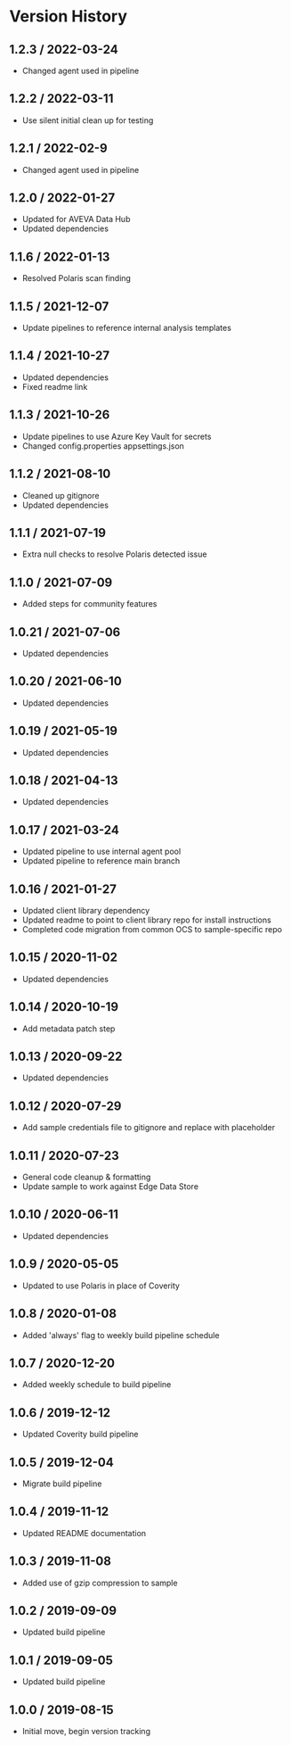# Version History

## 1.2.3 / 2022-03-24

- Changed agent used in pipeline

## 1.2.2 / 2022-03-11

- Use silent initial clean up for testing

## 1.2.1 / 2022-02-9

- Changed agent used in pipeline

## 1.2.0 / 2022-01-27

- Updated for AVEVA Data Hub
- Updated dependencies

## 1.1.6 / 2022-01-13

- Resolved Polaris scan finding

## 1.1.5 / 2021-12-07

- Update pipelines to reference internal analysis templates

## 1.1.4 / 2021-10-27

- Updated dependencies
- Fixed readme link

## 1.1.3 / 2021-10-26

- Update pipelines to use Azure Key Vault for secrets
- Changed config.properties appsettings.json

## 1.1.2 / 2021-08-10

- Cleaned up gitignore
- Updated dependencies

## 1.1.1 / 2021-07-19

- Extra null checks to resolve Polaris detected issue

## 1.1.0 / 2021-07-09

- Added steps for community features

## 1.0.21 / 2021-07-06

- Updated dependencies

## 1.0.20 / 2021-06-10

- Updated dependencies

## 1.0.19 / 2021-05-19

- Updated dependencies

## 1.0.18 / 2021-04-13

- Updated dependencies

## 1.0.17 / 2021-03-24

- Updated pipeline to use internal agent pool
- Updated pipeline to reference main branch

## 1.0.16 / 2021-01-27

- Updated client library dependency
- Updated readme to point to client library repo for install instructions
- Completed code migration from common OCS to sample-specific repo

## 1.0.15 / 2020-11-02

- Updated dependencies

## 1.0.14 / 2020-10-19

- Add metadata patch step

## 1.0.13 / 2020-09-22

- Updated dependencies

## 1.0.12 / 2020-07-29

- Add sample credentials file to gitignore and replace with placeholder

## 1.0.11 / 2020-07-23

- General code cleanup & formatting
- Update sample to work against Edge Data Store

## 1.0.10 / 2020-06-11

- Updated dependencies

## 1.0.9 / 2020-05-05

- Updated to use Polaris in place of Coverity

## 1.0.8 / 2020-01-08

- Added 'always' flag to weekly build pipeline schedule

## 1.0.7 / 2020-12-20

- Added weekly schedule to build pipeline

## 1.0.6 / 2019-12-12

- Updated Coverity build pipeline

## 1.0.5 / 2019-12-04

- Migrate build pipeline

## 1.0.4 / 2019-11-12

- Updated README documentation

## 1.0.3 / 2019-11-08

- Added use of gzip compression to sample

## 1.0.2 / 2019-09-09

- Updated build pipeline

## 1.0.1 / 2019-09-05

- Updated build pipeline

## 1.0.0 / 2019-08-15

- Initial move, begin version tracking
